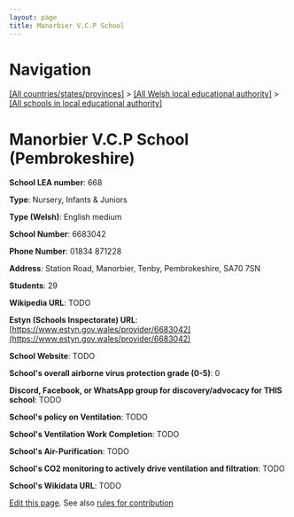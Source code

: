 ```yaml
---
layout: page
title: Manorbier V.C.P School
---
```

# Navigation

[[All countries/states/provinces]](../../..) > [[All Welsh local educational authority]](../..) > [[All schools in local educational authority]](..)

# Manorbier V.C.P School (Pembrokeshire)

**School LEA number**: 668

**Type**: Nursery, Infants & Juniors

**Type (Welsh)**: English medium

**School Number**: 6683042

**Phone Number**: 01834 871228

**Address**: Station Road, Manorbier, Tenby, Pembrokeshire, SA70 7SN

**Students**: 29

**Wikipedia URL**: TODO

**Estyn (Schools Inspectorate) URL**: [https://www.estyn.gov.wales/provider/6683042](https://www.estyn.gov.wales/provider/6683042)

**School Website**: TODO

**School's overall airborne virus protection grade (0-5)**: 0

**Discord, Facebook, or WhatsApp group for discovery/advocacy for THIS school**: TODO

**School's policy on Ventilation**: TODO

**School's Ventilation Work Completion**: TODO

**School's Air-Purification**: TODO

**School's CO2 monitoring to actively drive ventilation and filtration**: TODO

**School's Wikidata URL**: TODO




[Edit this page](https://github.com/ventilate-schools/Wales/edit/prif/./Pembrokeshire/Manorbier_V.C.P_School.md). See also [rules for contribution](../../../contribution-rules/)